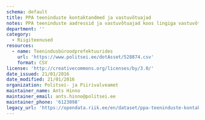 ```yaml
---
schema: default
title: PPA teeninduste kontaktandmed ja vastuvõtuajad
notes: PPA teeninduste aadressid ja vastuvõtuajad koos lingiga vastuvõtuaja broneeringu süsteemi. Andmed on genereeritud 02. jaanuari. 2016 seisuga.
department: ''
category:
  - Riigiteenused
resources:
  - name: Teenindusbüroodprefektuurides
    url: 'https://www.politsei.ee/dotAsset/528874.csv'
    format: CSV
license: 'http://creativecommons.org/licenses/by/3.0/'
date_issued: 21/01/2016
date_modified: 21/01/2016
organization: Politsei- ja Piirivalveamet
maintainer_name: Ants Hinno
maintainer_email: ants.hinno@politsei.ee
maintainer_phone: '6123098'
legacy_url: 'https://opendata.riik.ee/en/dataset/ppa-teeninduste-kontaktandmed-ja-vastuv-tuajad'
---
```

